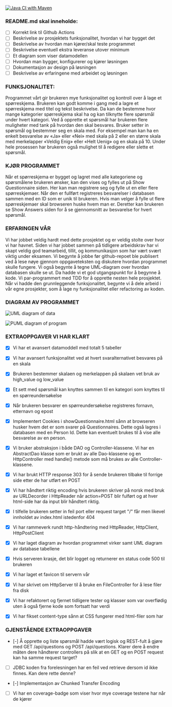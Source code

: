 [![Java CI with Maven](https://github.com/kristiania-pgr203-2021/pgr203-exam-ssovesen/actions/workflows/maven.yml/badge.svg)](https://github.com/kristiania-pgr203-2021/pgr203-exam-ssovesen/actions/workflows/maven.yml)

### README.md skal inneholde:

* [ ] Korrekt link til Github Actions
* [ ] Beskrivelse av prosjektets funksjonalitet, hvordan vi har bygget det
* [ ] Beskrivelse av hvordan man kjører/skal teste programmet
* [ ] Beskrivelse eventuell ekstra leveranse utover minimum
* [ ] Et diagram som viser datamodellen
* [ ] Hvordan man bygger, konfigurerer og kjører løsningen
* [ ] Dokumentasjon av design på løsningen
* [ ] Beskrivelse av erfaringene med arbeidet og løsningen

### FUNKSJONALITET:

Programmet vårt gir brukeren mye funksjonalitet og kontroll over å lage et spørreskjema. Brukeren kan godt komme i gang med a lagre et spørreskjema med titel og tekst beskrivelse. Da kan de bestemme hvor mange kategorier spørreskjema skal ha og kan tilknytte flere spørsmål under hvert kategori. Ved å opprette et spørsmål har brukeren flere muligheter med tank på hvordan den skal besvares. Bruker setter in spørsmål og bestemmer seg en skala med. For eksempel man kan ha en enkelt besvarelse av «Ja» eller «Nei» med skala på 2 eller en større skala med merkelapper «Veldig Enig» eller «Helt Uenig» og en skala på 10. Under hele prosessen har brukeren også mulighet til å redigere eller slette et spørsmål.

### KJØR PROGRAMMET
Når et spørreskjema er bygget og lagret med alle kategoriene og spørsmålene brukeren ønsker, kan den vises og fylles ut på Show Questionnaire siden. Her kan man registrere seg og fylle ut en eller flere spørreskjemaer. Når den er fullført registreres besvarelser i databasen sammen med en ID som er unik til brukeren. Hvis man velger å fylle ut flere spørreskjemaer skal browseren huske hvem man er. Deretter kan brukeren se Show Answers siden for å se gjennomsnitt av besvarelse for hvert spørsmål.

### ERFARINGEN VÅR
Vi har jobbet veldig hardt med dette prosjektet og er veldig stolte over hvor vi har havnet. Siden vi har jobbet sammen på tidligere arbeidskrav har vi skapt veldig god teamarbeid, tillit, og kommunikasjon som har vært svært viktig under eksamen. Vi begynte å jobbe før github-repoet ble publisert ved å lese nøye gjennom oppgaveteksten og diskutere hvordan programmet skulle fungere. Vi også begynte å tegne UML-diagram over hvordan databasen skulle se ut. Da hadde vi et god utgangspunkt for å begynne å kode. Vi par-programmert med TDD for å opprette nesten hele prosjektet. Når vi hadde den grunnleggende funksjonalitet, begynte vi å dele arbeid i vår egne prosjekter, som å lage ny funksjonalitet eller refactoring av koden.

### DIAGRAM AV PROGRAMMET
![UML diagram of data](https://github.com/kristiania-pgr203-2021/pgr203-exam-ssovesen/blob/working-database/doc/UML.png)

![PUML diagram of program](https://github.com/kristiania-pgr203-2021/pgr203-exam-ssovesen/blob/working-database/doc/PUML.png)


### EXTRAOPPGAVER VI HAR KLART
* [x] Vi har et avansert datamoddell med totalt 5 tabeller
* [x] Vi har avansert funksjonalitet ved at hvert svaralternativet besvares på en skala 
* [x] Brukeren bestemmer skalaen og merkelappen på skalaen vet bruk av high_value og low_value
* [x] Et sett med spørsmål kan knyttes sammen til en kategori som knyttes til en spørreundersøkelse
* [x] Når brukeren besvarer en spørreundersøkelse registreres fornavn, etternavn og epost
* [x] Implementert Cookies i showQuestionnaire.html sånn at browseren husker hvem det er som svarer på Questionnaires. Dette også lagres i databasen med en Person Id. Dette kan eventuelt brukes til å vise alle besvarelse av en person.
* [x] Vi bruker abstraksjon i både DAO og Controller-klassene. Vi har en AbstractDao klasse som er brukt av alle Dao-klassene og en HttpController med handle() metode som må brukes av alle Controller-klassene.
* [x] Vi har brukt HTTP response 303 for å sende brukeren tilbake til forrige side etter de har utført en POST 
* [x] Vi har håndtert riktig encoding hvis brukeren skriver på norsk med bruk av URLDecorder i HttpReader når action=POST blir fulført og at hver html-side har <html lang="no"> da input blir håndtert riktig.
* [x] I tilfelle brukeren setter in feil port eller request target "/" får men likevel innholdet av index.html istedenfor 404
* [x] Vi har rammeverk rundt http-håndtering med HttpReader, HttpClient, HttpPostClient
* [x] Vi har laget diagram av hvordan programmet virker samt UML diagram av database tabellene
* [x] Hvis serveren krasje, det blir logget og returnerer en status code 500 til brukeren
* [x] Vi har laget et favicon til servern vår
* [x] Vi har skrivet om HttpServer til å bruke en FileController for å lese filer fra disk
* [x] Vi har refaktorert og fjernet tidligere tester og klasser som var overflødig uten å også fjerne kode som fortsatt har verdi
* [x] Vi har fikset content-type sånn at CSS fungerer med html-filer som har <!DOCTYPE html>


### GJENSTÅENDE EXTRAOPPGAVER

* [-] Å opprette og liste spørsmål hadde vært logisk og REST-fult å gjøre med GET /api/questions og POST /api/questions. Klarer dere å endre måten dere håndterer controllers på slik at en GET og en POST request kan ha samme request target?
* [ ] JDBC koden fra forelesningen har en feil ved retrieve dersom id ikke finnes. Kan dere rette denne?
* [-] Implementasjon av Chunked Transfer Encoding
* [ ] Vi har en coverage-badge som viser hvor mye coverage testene har når de kjører

